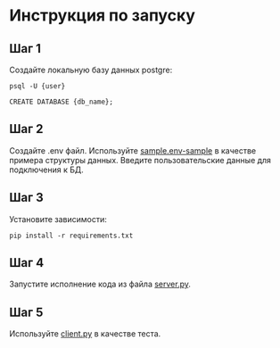 # Инструкция по запуску
## Шаг 1
Создайте локальную базу данных postgre:
```
psql -U {user}
```
```
CREATE DATABASE {db_name};
```
## Шаг 2
Создайте .env файл. Используйте [sample.env-sample](sample.env-sample) в качестве примера структуры данных.
Введите пользовательские данные для подключения к БД.

## Шаг 3
Установите зависимости:
```
pip install -r requirements.txt
```

## Шаг 4
Запустите исполнение кода из файла [server.py](/server.py).

## Шаг 5
Используйте [client.py](client.py) в качестве теста.